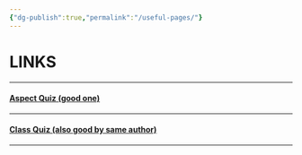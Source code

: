 ```yaml
---
{"dg-publish":true,"permalink":"/useful-pages/"}
---
```


# LINKS
---
#### [Aspect Quiz (good one)](https://uquiz.com/quiz/3dH2kX/communistvriskas-aspect-quiz-1-1)
---
#### [Class Quiz (also good by same author)](https://uquiz.com/quiz/qlGGNy/communistvriskas-class-quiz)
---
